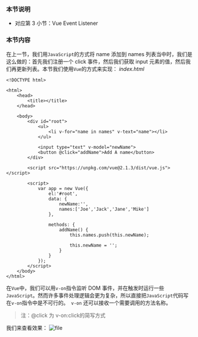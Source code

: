 ### 本节说明
* 对应第 3 小节：Vue Event Listener


### 本节内容
在上一节，我们用`JavaScript`的方式将 name 添加到 names 列表当中时，我们是这么做的：首先我们注册一个 click 事件，然后我们获取 input 元素的值，然后我们再更新列表。本节我们使用`Vue`的方式来实现：
*index.html*
```
<!DOCTYPE html>

<html>
    <head>
        <title></title>
    </head>

    <body>
        <div id="root">
            <ul>
                <li v-for="name in names" v-text="name"></li>
            </ul>

            <input type="text" v-model="newName">
            <button @click="addName">Add A name</button>
        </div>

        <script src="https://unpkg.com/vue@2.1.3/dist/vue.js"></script>

        <script>
            var app = new Vue({
                el:'#root',
                data: {
                    newName:'',
                    names:['Joe','Jack','Jane','Mike']
                },

                methods: {
                    addName() {
                        this.names.push(this.newName);

                        this.newName = '';
                    }
                }
            });
        </script>
    </body>
</html>
```
在`Vue`中，我们可以用`v-on`指令监听 DOM 事件，并在触发时运行一些`JavaScript`。然而许多事件处理逻辑会更为复杂，所以直接把`JavaScript`代码写在`v-on`指令中是不可行的。` v-on` 还可以接收一个需要调用的方法名称。
> 注：@click 为 v-on:click的简写方式

我们来查看效果：
![file](https://lccdn.phphub.org/uploads/images/201810/13/19192/ESbjMKgLf4.gif?imageView2/2/w/1240/h/0)